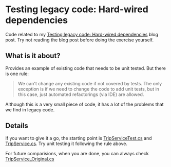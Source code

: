 # Testing legacy code: Hard-wired dependencies

Code related to my [Testing legacy code: Hard-wired dependencies][1] blog post. Try not reading the blog post before doing the exercise yourself.

## What is it about?

Provides an example of existing code that needs to be unit tested. But there is one rule:

> We can't change any existing code if not covered by tests. The only exception is if we need to change the code to add unit tests, but in this case, just automated refactorings (via IDE) are allowed.

Although this is a very small piece of code, it has a lot of the problems that we find in legacy code.

## Details

If you want to give it a go, the starting point is [TripServiceTest.cs][3] and [TripService.cs][4]. Try unit testing it following the rule above.

For future comparisions, when you are done, you can always check [TripService_Original.cs][2]

[1]: http://craftedsw.blogspot.com/2011/07/testing-legacy-hard-wired-dependencies.html "Testing legacy code: Hard-wired dependencies blog post"
[2]: https://github.com/sandromancuso/trip-service-kata/c#/dotnet-standard2/TripServiceKata/TripService_Original.cs "TripService_Original.cs"
[3]: https://github.com/sandromancuso/trip-service-kata/c#/dotnet-standard2/TripServiceKata/TripServiceKata.Tests/TripServiceTest.cs "TripServiceTest.cs"
[4]: https://github.com/sandromancuso/trip-service-kata/c#/dotnet-standard2/TripServiceKata/Trip/TripService.cs "TripService.cs"
